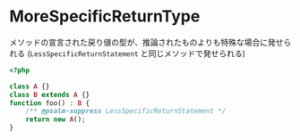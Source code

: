 # MoreSpecificReturnType

メソッドの宣言された戻り値の型が、推論されたものよりも特殊な場合に発せられる (`LessSpecificReturnStatement` と同じメソッドで発せられる)

```php
<?php

class A {}
class B extends A {}
function foo() : B {
    /** @psalm-suppress LessSpecificReturnStatement */
    return new A();
}
```
